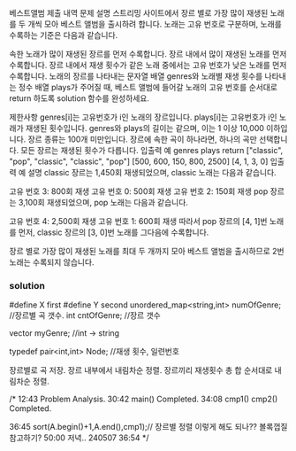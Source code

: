 베스트앨범
제출 내역
문제 설명
스트리밍 사이트에서 장르 별로 가장 많이 재생된 노래를 두 개씩 모아 베스트 앨범을 출시하려 합니다. 노래는 고유 번호로 구분하며, 노래를 수록하는 기준은 다음과 같습니다.

속한 노래가 많이 재생된 장르를 먼저 수록합니다.
장르 내에서 많이 재생된 노래를 먼저 수록합니다.
장르 내에서 재생 횟수가 같은 노래 중에서는 고유 번호가 낮은 노래를 먼저 수록합니다.
노래의 장르를 나타내는 문자열 배열 genres와 노래별 재생 횟수를 나타내는 정수 배열 plays가 주어질 때, 베스트 앨범에 들어갈 노래의 고유 번호를 순서대로 return 하도록 solution 함수를 완성하세요.

제한사항
genres[i]는 고유번호가 i인 노래의 장르입니다.
plays[i]는 고유번호가 i인 노래가 재생된 횟수입니다.
genres와 plays의 길이는 같으며, 이는 1 이상 10,000 이하입니다.
장르 종류는 100개 미만입니다.
장르에 속한 곡이 하나라면, 하나의 곡만 선택합니다.
모든 장르는 재생된 횟수가 다릅니다.
입출력 예
genres	plays	return
["classic", "pop", "classic", "classic", "pop"]	[500, 600, 150, 800, 2500]	[4, 1, 3, 0]
입출력 예 설명
classic 장르는 1,450회 재생되었으며, classic 노래는 다음과 같습니다.

고유 번호 3: 800회 재생
고유 번호 0: 500회 재생
고유 번호 2: 150회 재생
pop 장르는 3,100회 재생되었으며, pop 노래는 다음과 같습니다.

고유 번호 4: 2,500회 재생
고유 번호 1: 600회 재생
따라서 pop 장르의 [4, 1]번 노래를 먼저, classic 장르의 [3, 0]번 노래를 그다음에 수록합니다.

장르 별로 가장 많이 재생된 노래를 최대 두 개까지 모아 베스트 앨범을 출시하므로 2번 노래는 수록되지 않습니다.


### solution
#define X first
#define Y second
unordered_map<string,int> numOfGenre; //장르별 곡 갯수.
int cntOfGenre; //장르 갯수

vector<string> myGenre;	//int -> string

typedef pair<int,int> Node;	//재생 횟수, 일련번호

장르별로 곡 저장.
장르 내부에서 내림차순 정렬.
장르끼리 재생횟수 총 합 순서대로 내림차순 정렬.

/*
12:43 Problem Analysis.
30:42 main() Completed.
34:08 cmp1() cmp2() Completed.

36:45
sort(A.begin()+1,A.end(),cmp1);// 장르별 정렬 이렇게 해도 되나?? 볼록껍질 참고하기?
50:00
저녁..
240507 36:54
*/